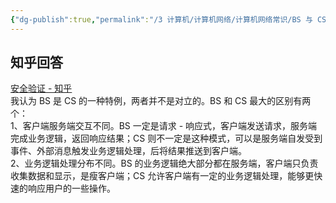 ```yaml
---
{"dg-publish":true,"permalink":"/3 计算机/计算机网络/计算机网络常识/BS 与 CS/","title":"BS 与 CS"}
---
```



## 知乎回答
[安全验证 - 知乎](https://zhuanlan.zhihu.com/p/71222679)  
我认为 BS 是 CS 的一种特例，两者并不是对立的。BS 和 CS 最大的区别有两个：  
1、客户端服务端交互不同。BS 一定是请求 - 响应式，客户端发送请求，服务端完成业务逻辑，返回响应结果；CS 则不一定是这种模式，可以是服务端自发受到事件、外部消息触发业务逻辑处理，后将结果推送到客户端。  
2、业务逻辑处理分布不同。BS 的业务逻辑绝大部分都在服务端，客户端只负责收集数据和显示，是瘦客户端；CS 允许客户端有一定的业务逻辑处理，能够更快速的响应用户的一些操作。